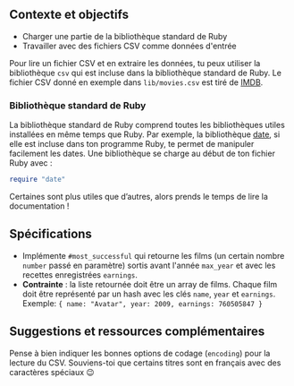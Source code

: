 ## Contexte et objectifs

- Charger une partie de la bibliothèque standard de Ruby
- Travailler avec des fichiers CSV comme données d'entrée

Pour lire un fichier CSV et en extraire les données, tu peux utiliser la bibliothèque `csv` qui est incluse dans la bibliothèque standard de Ruby. Le fichier CSV donné en exemple dans `lib/movies.csv` est tiré de [IMDB](http://www.imdb.com/boxoffice/alltimegross).

### Bibliothèque standard de Ruby

La bibliothèque standard de Ruby comprend toutes les bibliothèques utiles installées en même temps que Ruby. Par exemple, la bibliothèque [date](http://www.ruby-doc.org/stdlib-2.2.0/libdoc/date/rdoc/Date.html), si elle est incluse dans ton programme Ruby, te permet de manipuler facilement les dates. Une bibliothèque se charge au début de ton fichier Ruby avec :

```ruby
require "date"
```

Certaines sont plus utiles que d’autres, alors prends le temps de lire la documentation !

## Spécifications

- Implémente `#most_successful` qui retourne les films (un certain nombre `number` passé en paramètre) sortis avant l'année `max_year` et avec les recettes enregistrées `earnings`.
- **Contrainte** : la liste retournée doit être un array de films. Chaque film doit être représenté par un hash avec les clés `name`, `year` et `earnings`. Exemple: `{ name: "Avatar", year: 2009, earnings: 760505847 }`

## Suggestions et ressources complémentaires

Pense à bien indiquer les bonnes options de codage (`encoding`) pour la lecture du CSV. Souviens-toi que certains titres sont en français avec des caractères spéciaux 😉
